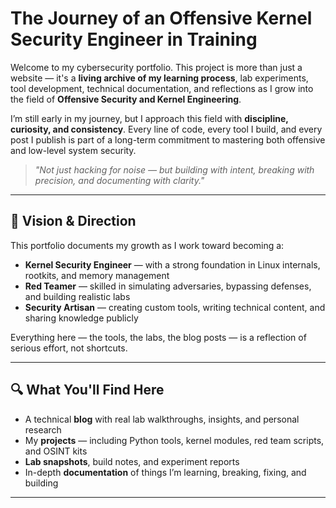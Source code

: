 # The Journey of an Offensive Kernel Security Engineer in Training

Welcome to my cybersecurity portfolio. This project is more than just a website — it's a **living archive of my learning process**, lab experiments, tool development, technical documentation, and reflections as I grow into the field of **Offensive Security and Kernel Engineering**.

I’m still early in my journey, but I approach this field with **discipline, curiosity, and consistency**. Every line of code, every tool I build, and every post I publish is part of a long-term commitment to mastering both offensive and low-level system security.

>  _"Not just hacking for noise — but building with intent, breaking with precision, and documenting with clarity."_

---

## 🎯 Vision & Direction

This portfolio documents my growth as I work toward becoming a:

-  **Kernel Security Engineer** — with a strong foundation in Linux internals, rootkits, and memory management
-  **Red Teamer** — skilled in simulating adversaries, bypassing defenses, and building realistic labs
-  **Security Artisan** — creating custom tools, writing technical content, and sharing knowledge publicly

Everything here — the tools, the labs, the blog posts — is a reflection of serious effort, not shortcuts.

---

## 🔍 What You'll Find Here

- A technical **blog** with real lab walkthroughs, insights, and personal research
- My **projects** — including Python tools, kernel modules, red team scripts, and OSINT kits
- **Lab snapshots**, build notes, and experiment reports
- In-depth **documentation** of things I’m learning, breaking, fixing, and building

---
